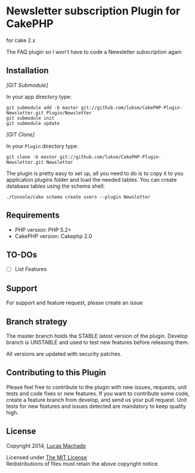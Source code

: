 # Newsletter subscription Plugin for CakePHP #

for cake 2.x

The FAQ plugin so I won't have to code a Newsletter subscription again

## Installation ##

_[GIT Submodule]_

In your app directory type:

```shell
git submodule add -b master git://github.com/luksm/CakePHP-Plugin-Newsletter.git Plugin/Newsletter
git submodule init
git submodule update
```

_[GIT Clone]_

In your `Plugin` directory type:

```shell
git clone -b master git://github.com/luksm/CakePHP-Plugin-Newsletter.git Newsletter
```

The plugin is pretty easy to set up, all you need to do is to copy it to you application plugins folder and load the needed tables. You can create database tables using the schema shell:

	./Console/cake schema create users --plugin Newsletter

## Requirements ##

* PHP version: PHP 5.2+
* CakePHP version: Cakephp 2.0

## TO-DOs ##

* [ ] List Features

## Support ##

For support and feature request, please create an issue

## Branch strategy ##

The master branch holds the STABLE latest version of the plugin.
Develop branch is UNSTABLE and used to test new features before releasing them.

All versions are updated with security patches.

## Contributing to this Plugin ##

Please feel free to contribute to the plugin with new issues, requests, unit tests and code fixes or new features. If you want to contribute some code, create a feature branch from develop, and send us your pull request. Unit tests for new features and issues detected are mandatory to keep quality high.

## License ##

Copyright 2014, [Lucas Machado](http://lucasms.net)

Licensed under [The MIT License](http://www.opensource.org/licenses/mit-license.php)<br/>
Redistributions of files must retain the above copyright notice.

